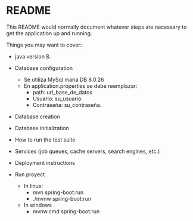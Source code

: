 # README

This README would normally document whatever steps are necessary to get the
application up and running.

Things you may want to cover:

* java version 8.

* Database configuration
    * Se utiliza MySql maria DB 8.0.26
    * En application.properties se debe reemplazar:
        * path: url_base_de_datos
        * Usuario: su_usuario.
        * Contraseña: su_contraseña.

* Database creation

* Database initialization

* How to run the test suite

* Services (job queues, cache servers, search engines, etc.)

* Deployment instructions

* Run proyect
    * In linux:
        * mvn spring-boot:run
        * ./mvnw spring-boot:run
    * In windows
        * mvnw.cmd spring-boot:run